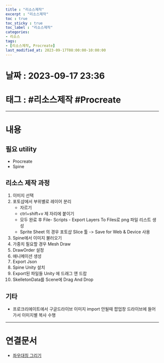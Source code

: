 ```yaml
---
title : "리소스제작"
excerpt : "리소스제작"
toc : true
toc_sticky : true
toc_label : "리소스제작"
categories:
- 리소스
tags:
- [리소스제작, Procreate]
last_modified_at: 2023-09-17T08:00:00-10:00:00
---
```


# 날짜 : 2023-09-17 23:36

# 태그 : #리소스제작 #Procreate
---

# 내용

## 필요 utility
- Procreate
- Spine

## 리소스 제작 과정
1. 이미지 선택
2. 포토샵에서 부위별로 레이어 분리
    - 자르기
    - ctrl+shift+v 제 자리에 붙이기
    - 모두 완료 후 File- Scripts - Export Layers To Files로 png 파일 리스트 생성
    - Sprite Sheet 의 경우 포토샵 Slice 툴 -> Save for Web & Device 사용
3. Spine에서 이미지 불러오기
4. 가중치 필요할 경우 Mesh Draw
5. DrawOrder 설정
6. 애니메이션 생성
7. Export Json
8. Spine Unity 설치
9. Export된 파일들 Unity 에 드래그 앤 드랍
10. SkelletonData를 Scene에 Drag And Drop

## 기타
* 프로크리에이트에서 구글드라이브 이미지 import 안될때
팝업창 드라이브에 들어가서 이미지별 복사 수행

---

# 연결문서
- [좌우대칭 그리기](../../procreate/procreate-좌우대칭-그리기)

